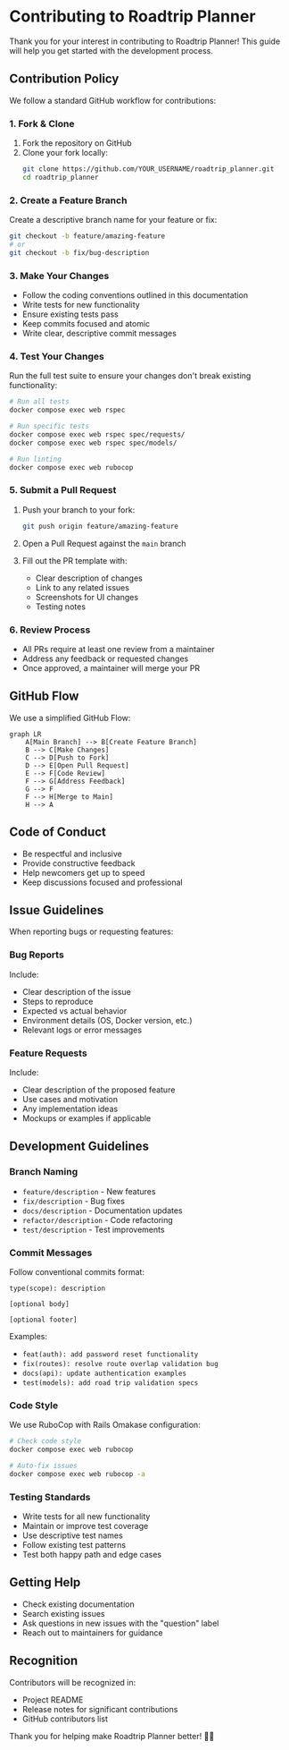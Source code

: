 # Contributing to Roadtrip Planner

Thank you for your interest in contributing to Roadtrip Planner! This guide will help you get started with the development process.

## Contribution Policy

We follow a standard GitHub workflow for contributions:

### 1. Fork & Clone

1. Fork the repository on GitHub
2. Clone your fork locally:
   ```bash
   git clone https://github.com/YOUR_USERNAME/roadtrip_planner.git
   cd roadtrip_planner
   ```

### 2. Create a Feature Branch

Create a descriptive branch name for your feature or fix:

```bash
git checkout -b feature/amazing-feature
# or
git checkout -b fix/bug-description
```

### 3. Make Your Changes

- Follow the coding conventions outlined in this documentation
- Write tests for new functionality
- Ensure existing tests pass
- Keep commits focused and atomic
- Write clear, descriptive commit messages

### 4. Test Your Changes

Run the full test suite to ensure your changes don't break existing functionality:

```bash
# Run all tests
docker compose exec web rspec

# Run specific tests
docker compose exec web rspec spec/requests/
docker compose exec web rspec spec/models/

# Run linting
docker compose exec web rubocop
```

### 5. Submit a Pull Request

1. Push your branch to your fork:
   ```bash
   git push origin feature/amazing-feature
   ```

2. Open a Pull Request against the `main` branch
3. Fill out the PR template with:
   - Clear description of changes
   - Link to any related issues
   - Screenshots for UI changes
   - Testing notes

### 6. Review Process

- All PRs require at least one review from a maintainer
- Address any feedback or requested changes
- Once approved, a maintainer will merge your PR

## GitHub Flow

We use a simplified GitHub Flow:

```mermaid
graph LR
    A[Main Branch] --> B[Create Feature Branch]
    B --> C[Make Changes]
    C --> D[Push to Fork]
    D --> E[Open Pull Request]
    E --> F[Code Review]
    F --> G[Address Feedback]
    G --> F
    F --> H[Merge to Main]
    H --> A
```

## Code of Conduct

- Be respectful and inclusive
- Provide constructive feedback
- Help newcomers get up to speed
- Keep discussions focused and professional

## Issue Guidelines

When reporting bugs or requesting features:

### Bug Reports

Include:
- Clear description of the issue
- Steps to reproduce
- Expected vs actual behavior
- Environment details (OS, Docker version, etc.)
- Relevant logs or error messages

### Feature Requests

Include:
- Clear description of the proposed feature
- Use cases and motivation
- Any implementation ideas
- Mockups or examples if applicable

## Development Guidelines

### Branch Naming

- `feature/description` - New features
- `fix/description` - Bug fixes  
- `docs/description` - Documentation updates
- `refactor/description` - Code refactoring
- `test/description` - Test improvements

### Commit Messages

Follow conventional commits format:

```
type(scope): description

[optional body]

[optional footer]
```

Examples:
- `feat(auth): add password reset functionality`
- `fix(routes): resolve route overlap validation bug`
- `docs(api): update authentication examples`
- `test(models): add road trip validation specs`

### Code Style

We use RuboCop with Rails Omakase configuration:

```bash
# Check code style
docker compose exec web rubocop

# Auto-fix issues
docker compose exec web rubocop -a
```

### Testing Standards

- Write tests for all new functionality
- Maintain or improve test coverage
- Use descriptive test names
- Follow existing test patterns
- Test both happy path and edge cases

## Getting Help

- Check existing documentation
- Search existing issues
- Ask questions in new issues with the "question" label
- Reach out to maintainers for guidance

## Recognition

Contributors will be recognized in:
- Project README
- Release notes for significant contributions
- GitHub contributors list

Thank you for helping make Roadtrip Planner better! 🚗✨